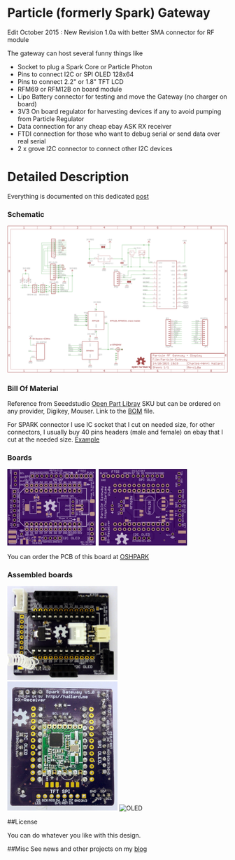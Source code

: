 Particle (formerly Spark) Gateway
=================================

Edit October 2015 : New Revision 1.0a with better SMA connector for RF module

The gateway can host several funny things like

- Socket to plug a Spark Core or Particle Photon
- Pins to connect I2C or SPI OLED 128x64
- Pins to connect 2.2" or 1.8" TFT LCD
- RFM69 or RFM12B on board module
- Lipo Battery connector for testing and move the Gateway (no charger on board)
- 3V3 On board regulator for harvesting devices if any to avoid pumping from Particle Regulator
- Data connection for any cheap ebay ASK RX receiver
- FTDI connection for those who want to debug serial or send data over real serial
- 2 x grove I2C connector to connect other I2C devices

Detailed Description
====================

Everything is documented on this dedicated [post][1] 

### Schematic  
![schematic](https://raw.githubusercontent.com/hallard/Particle-Gateway/master/Particle-Gateway-sch.png)  

### Bill Of Material
Reference from Seeedstudio [Open Part Libray][8] SKU but can be ordered on any provider, Digikey, Mouser. Link to the [BOM][6] file.    

For SPARK connector I use IC socket that I cut on needed size, for other connectors, I usually buy 40 pins headers (male and female) on ebay that I cut at the needed size. [Example][7]

### Boards  
<img src="https://raw.githubusercontent.com/hallard/Particle-Gateway/master/Particle-Gateway-top.png" alt="Top" width="40%" height="40%">&nbsp;
<img src="https://raw.githubusercontent.com/hallard/Particle-Gateway/master/Particle-Gateway-bottom.png" alt="Bottom" width="40%" height="40%">&nbsp; 

You can order the PCB of this board at [OSHPARK][5]

### Assembled boards

<img src="https://raw.githubusercontent.com/hallard/Particle-Gateway/master/Particle-Gateway-assembled.jpg" alt="Assembled TOP" width="50%" height="50%">&nbsp;
<img src="https://raw.githubusercontent.com/hallard/Particle-Gateway/master/Particle-Gateway-assembled-bot.jpg" alt="Assembled Bottom" width="50%" height="50%">
<img src="https://hallard.me/blog/wp-content/uploads/2015/07/particle-gateway-with-spark-core-and-stacked-oled.jpg" alt="OLED" width="50%" height="50%">&nbsp; 


##License

You can do whatever you like with this design.

##Misc
See news and other projects on my [blog][2] 
 
[1]: https://hallard.me/particle-gateway/
[2]: https://hallard.me
[3]: https://github.com/thibdct/programmateur-fil-pilote-wifi/tree/master/Logiciel/remora
[4]: http://lowpowerlab.com/blog/2013/06/20/rfm69-library/
[5]: https://oshpark.com/projects/wUBgoDUV
[6]: https://github.com/hallard/Particle-Gateway/blob/master/Particle-Gateway-BOM.xlsx?raw=true
[7]: http://stores.ebay.com/jkpartsstore/Connectors-Sockets-/_i.html?_fsub=1665035011
[8]: http://www.seeedstudio.com/depot/OPLopen-parts-library-catalog-c-136_138/?ref=side
